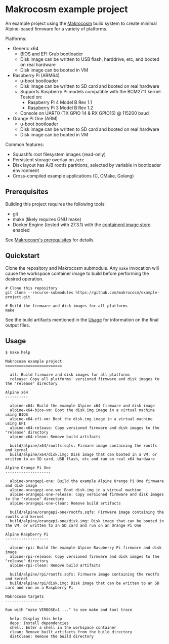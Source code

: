 # Makrocosm example project

An example project using the [Makrocosm](https://www.github.com/makrocosm/makrocosm)
build system to create minimal Alpine-based firmware for a variety of platforms.

Platforms:

 - Generic x64
   - BIOS and EFI Grub bootloader
   - Disk image can be written to USB flash, harddrive, etc, and booted on real hardware
   - Disk image can be booted in VM
 - Raspberry Pi (ARM64)
   - u-boot bootloader
   - Disk image can be written to SD card and booted on real hardware
   - Supports Raspberry Pi models compatible with the BCM2711 kernel. Tested on:
     - Raspberry Pi 4 Model B Rev 1.1
     - Raspberry Pi 3 Model B Rev 1.2
   - Console on UART0 (TX GPIO 14 & RX GPIO15) @ 115200 baud
 - Orange Pi One (ARM)
   - u-boot bootloader
   - Disk image can be written to SD card and booted on real hardware
   - Disk image can be booted in VM

Common features:

  - Squashfs root filesystem images (read-only)
  - Persistent storage overlay on `/etc`
  - Disk layout has A/B rootfs partitions, selected by variable in bootloader environment
  - Cross-compiled example applications (C, CMake, Golang)

## Prerequisites

Building this project requires the following tools:

  - git
  - make (likely requires GNU make)
  - Docker Engine (tested with 27.3.1)
    with the [containerd image store](https://docs.docker.com/engine/storage/containerd/) enabled

See [Makrocosm's prerequisites](https://makrocosm.github.io/makrocosm/getting-started/#prerequisites) for details.

## Quickstart

Clone the repository and Makrocosm submodule. Any `make` invocation will
cause the workspace container image to build before performing the desired
operation.

```
# Clone this repository
git clone --recurse-submodules https://github.com/makrocosm/example-project.git

# Build the firmware and disk images for all platforms
make
```

See the build artifacts mentioned in the [Usage](#usage) for information on
the final output files.

## Usage

```
$ make help

Makrocosm example project
=========================

  all: Build firmware and disk images for all platforms
  release: Copy all platforms' versioned firmware and disk images to the "release" directory

Alpine x64
----------

  alpine-x64: Build the example Alpine x64 firmware and disk image
  alpine-x64-bios-vm: Boot the disk.img image in a virtual machine using BIOS
  alpine-x64-efi-vm: Boot the disk.img image in a virtual machine using EFI
  alpine-x64-release: Copy versioned firmware and disk images to the "release" directory
  alpine-x64-clean: Remove build artifacts

  build/alpine/x64/rootfs.sqfs: Firmare image containing the rootfs and kernel
  build/alpine/x64/disk.img: Disk image that can booted in a VM, or written to an SD card, USB flash, etc and run on real x64 hardware

Alpine Orange Pi One
--------------------

  alpine-orangepi-one: Build the example Alpine Orange Pi One firmware and disk image
  alpine-orangepi-one-vm: Boot disk.img in a virtual machine
  alpine-orangepi-one-release: Copy versioned firmware and disk images to the "release" directory
  alpine-orangepi-one-clean: Remove build artifacts

  build/alpine/orangepi-one/rootfs.sqfs: Firmware image containing the rootfs and kernel
  build/alpine/orangepi-one/disk.img: Disk image that can be booted in the VM, or written to an SD card and run on an Orange Pi One

Alpine Raspberry Pi
-------------------

  alpine-rpi: Build the example Alpine Raspberry Pi firmware and disk image
  alpine-rpi-release: Copy versioned firmware and disk images to the "release" directory
  alpine-rpi-clean: Remove build artifacts

  build/alpine/rpi/rootfs.sqfs: Firmware image containing the rootfs and kernel
  build/alpine/rpi/disk.img: Disk image that can be written to an SD card and run on a Raspberry Pi

Makrocosm targets
-----------------

Run with "make VERBOSE=1 ..." to see make and tool trace

  help: Display this help
  deps: Install dependencies
  shell: Enter a shell in the workspace container
  clean: Remove built artifacts from the build directory
  distclean: Remove the build directory

```

